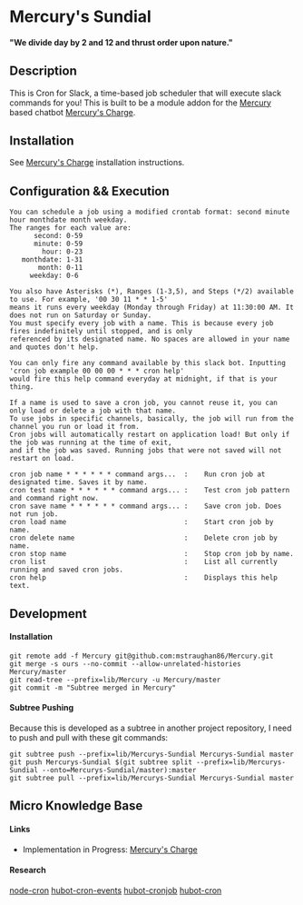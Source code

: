 # Mercury's Sundial
#### "We divide day by 2 and 12 and thrust order upon nature."

## Description
This is Cron for Slack, a time-based job scheduler that will execute slack commands for you! This is built to be a module addon for the [Mercury](https://github.com/mstraughan86/Mercury) based chatbot [Mercury's Charge](https://github.com/mstraughan86/Mercurys-Charge).

## Installation
See [Mercury's Charge](https://github.com/mstraughan86/Mercurys-Charge) installation instructions.

## Configuration && Execution
```
You can schedule a job using a modified crontab format: second minute hour monthdate month weekday. 
The ranges for each value are:
      second: 0-59
      minute: 0-59
        hour: 0-23
   monthdate: 1-31
       month: 0-11
     weekday: 0-6
	 
You also have Asterisks (*), Ranges (1-3,5), and Steps (*/2) available to use. For example, '00 30 11 * * 1-5'
means it runs every weekday (Monday through Friday) at 11:30:00 AM. It does not run on Saturday or Sunday.
You must specify every job with a name. This is because every job fires indefinitely until stopped, and is only
referenced by its designated name. No spaces are allowed in your name and quotes don't help.

You can only fire any command available by this slack bot. Inputting 'cron job example 00 00 00 * * * cron help'
would fire this help command everyday at midnight, if that is your thing.

If a name is used to save a cron job, you cannot reuse it, you can only load or delete a job with that name.
To use jobs in specific channels, basically, the job will run from the channel you run or load it from.
Cron jobs will automatically restart on application load! But only if the job was running at the time of exit,
and if the job was saved. Running jobs that were not saved will not restart on load.

cron job name * * * * * * command args...  :    Run cron job at designated time. Saves it by name.
cron test name * * * * * * command args... :    Test cron job pattern and command right now.
cron save name * * * * * * command args... :    Save cron job. Does not run job.
cron load name                             :    Start cron job by name.
cron delete name                           :    Delete cron job by name.
cron stop name                             :    Stop cron job by name.
cron list                                  :    List all currently running and saved cron jobs.
cron help                                  :    Displays this help text.
```

## Development
#### Installation
```
git remote add -f Mercury git@github.com:mstraughan86/Mercury.git
git merge -s ours --no-commit --allow-unrelated-histories Mercury/master
git read-tree --prefix=lib/Mercury -u Mercury/master
git commit -m "Subtree merged in Mercury"
```
#### Subtree Pushing
Because this is developed as a subtree in another project repository, I need to push and pull with these git commands:
```
git subtree push --prefix=lib/Mercurys-Sundial Mercurys-Sundial master
git push Mercurys-Sundial $(git subtree split --prefix=lib/Mercurys-Sundial --onto=Mercurys-Sundial/master):master
git subtree pull --prefix=lib/Mercurys-Sundial Mercurys-Sundial master
```

## Micro Knowledge Base
#### Links
- Implementation in Progress: [Mercury's Charge](https://github.com/mstraughan86/Mercurys-Charge)

#### Research
[node-cron](https://github.com/kelektiv/node-cron)
[hubot-cron-events](https://github.com/Gandi/hubot-cron-events)
[hubot-cronjob](https://github.com/PavelVanecek/hubot-cronjob)
[hubot-cron](https://github.com/miyagawa/hubot-cron)
